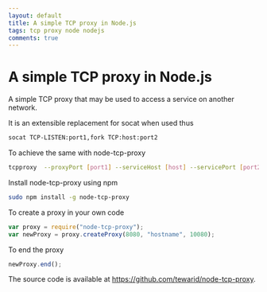 ```yaml
---
layout: default
title: A simple TCP proxy in Node.js
tags: tcp proxy node nodejs
comments: true
---
```

# A simple TCP proxy in Node.js

A simple TCP proxy that may be used to access a service on another network.

It is an extensible replacement for socat when used thus

```bash
socat TCP-LISTEN:port1,fork TCP:host:port2
```

To achieve the same with node-tcp-proxy

```bash
tcpproxy  --proxyPort [port1] --serviceHost [host] --servicePort [port2]
```

Install node-tcp-proxy using npm

```bash
sudo npm install -g node-tcp-proxy
```

To create a proxy in your own code

```javascript
var proxy = require("node-tcp-proxy");
var newProxy = proxy.createProxy(8080, "hostname", 10080);
```

To end the proxy

```javascript
newProxy.end();
```

The source code is available at https://github.com/tewarid/node-tcp-proxy.
